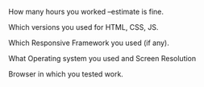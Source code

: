 How many hours you worked –estimate is fine.

Which versions you used for HTML, CSS, JS.

Which Responsive Framework you used (if any).

What Operating system you used and Screen Resolution

Browser in which you tested work.